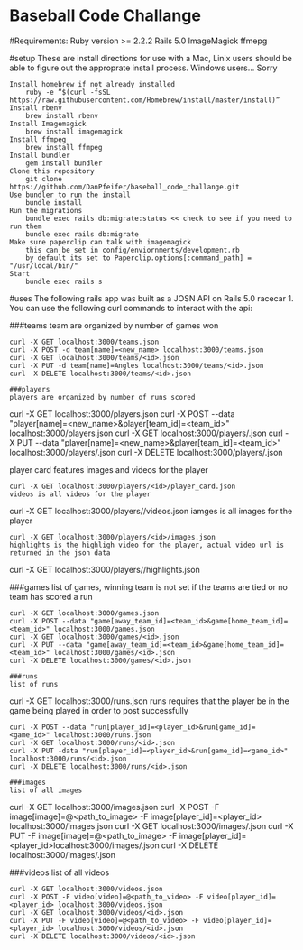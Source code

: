 # Baseball Code Challange 

#Requirements:
	Ruby version >= 2.2.2 
	Rails 5.0
	ImageMagick
	ffmepg

#setup 
	These are install directions for use with a Mac, Linix users should be able to figure out the approprate install process. Windows users... Sorry

	Install homebrew if not already installed
		ruby -e “$(curl -fsSL https://raw.githubusercontent.com/Homebrew/install/master/install)”
	Install rbenv 
		brew install rbenv
	Install Imagemagick
		brew install imagemagick
	Install ffmpeg
		brew install ffmpeg
	Install bundler
		gem install bundler
	Clone this repository 
		git clone https://github.com/DanPfeifer/baseball_code_challange.git
	Use bundler to run the install 
		bundle install
	Run the migrations
		bundle exec rails db:migrate:status << check to see if you need to run them
		bundle exec rails db:migrate
	Make sure paperclip can talk with imagemagick
		this can be set in config/enviornments/development.rb 
		by default its set to Paperclip.options[:command_path] = "/usr/local/bin/"
	Start	
		bundle exec rails s

#uses
	The following rails app was built as a JOSN API on Rails 5.0 racecar 1.  You can use the following curl commands to interact with the api:


###teams
team are organized by number of games won
```
curl -X GET localhost:3000/teams.json
curl -X POST -d team[name]=<new_name> localhost:3000/teams.json
curl -X GET localhost:3000/teams/<id>.json
curl -X PUT -d team[name]=Angles localhost:3000/teams/<id>.json
curl -X DELETE localhost:3000/teams/<id>.json

###players
players are organized by number of runs scored
```
curl -X GET localhost:3000/players.json
curl -X POST --data "player[name]=<new_name>&player[team_id]=<team_id>" localhost:3000/players.json
curl -X GET localhost:3000/players/<id>.json
curl -X PUT --data "player[name]=<new_name>&player[team_id]=<team_id>" localhost:3000/players/<id>.json
curl -X DELETE localhost:3000/players/<id>.json

player card features images and videos for the player
```
curl -X GET localhost:3000/players/<id>/player_card.json
videos is all videos for the player
```
curl -X GET localhost:3000/players/<id>/videos.json
iamges is all images for the player
```
curl -X GET localhost:3000/players/<id>/images.json
highlights is the highligh video for the player, actual video url is returned in the json data
```
curl -X GET localhost:3000/players/<id>/highlights.json

###games
list of games, winning team is not set if the teams are tied or no team has scored a run
```
curl -X GET localhost:3000/games.json
curl -X POST --data "game[away_team_id]=<team_id>&game[home_team_id]=<team_id>" localhost:3000/games.json
curl -X GET localhost:3000/games/<id>.json
curl -X PUT --data "game[away_team_id]=<team_id>&game[home_team_id]=<team_id>" localhost:3000/games/<id>.json
curl -X DELETE localhost:3000/games/<id>.json

###runs
list of runs 
```
curl -X GET localhost:3000/runs.json
runs requires that the player be in the game being played in order to post successfully
```
curl -X POST --data "run[player_id]=<player_id>&run[game_id]=<game_id>" localhost:3000/runs.json
curl -X GET localhost:3000/runs/<id>.json
curl -X PUT -data "run[player_id]=<player_id>&run[game_id]=<game_id>" localhost:3000/runs/<id>.json
curl -X DELETE localhost:3000/runs/<id>.json

###images
list of all images
```
curl -X GET localhost:3000/images.json
curl -X POST -F image[image]=@<path_to_image> -F image[player_id]=<player_id> localhost:3000/images.json
curl -X GET localhost:3000/images/<id>.json
curl -X PUT -F image[image]=@<path_to_image> -F image[player_id]=<player_id>localhost:3000/images/<id>.json
curl -X DELETE localhost:3000/images/<id>.json


###videos
list of all videos
```
curl -X GET localhost:3000/videos.json
curl -X POST -F video[video]=@<path_to_video> -F video[player_id]=<player_id> localhost:3000/videos.json
curl -X GET localhost:3000/videos/<id>.json
curl -X PUT -F video[video]=@<path_to_video> -F video[player_id]=<player_id> localhost:3000/videos/<id>.json
curl -X DELETE localhost:3000/videos/<id>.json

